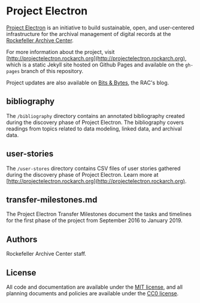 # Project Electron

[Project Electron](http://projectelectron.rockarch.org/) is an initiative to build sustainable, open, and user-centered infrastructure for the archival management of digital records at the [Rockefeller Archive Center](http://rockarch.org/).

For more information about the project, visit [http://projectelectron.rockarch.org](http://projectelectron.rockarch.org), which is a static Jekyll site hosted on Github Pages and available on the `gh-pages` branch of this repository.

Project updates are also available on [Bits & Bytes](http://blog.rockarch.org/), the RAC's blog.

## bibliography

The `/bibliography` directory contains an annotated bibliography created during the discovery phase of Project Electron. The bibliography covers readings from topics related to data modeling, linked data, and archival data.

## user-stories

The `/user-stores` directory contains CSV files of user stories gathered during the discovery phase of Project Electron. Learn more at [http://projectelectron.rockarch.org](http://projectelectron.rockarch.org).

## transfer-milestones.md

The Project Electron Transfer Milestones document the tasks and timelines for the first phase of the project from September 2016 to January 2019.

## Authors

Rockefeller Archive Center staff.

## License

All code and documentation are available under the [MIT license](LICENSE), and all planning documents and policies are available under the [CC0 license](LICENSE-CC0.md).
